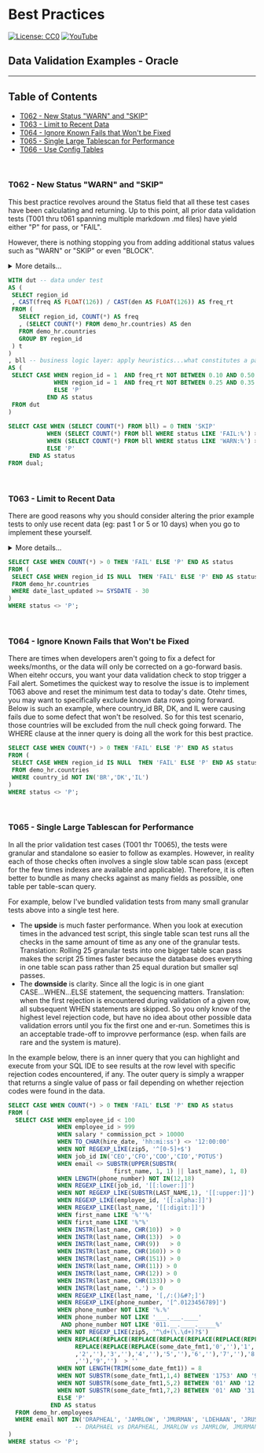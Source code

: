 # Best Practices
[![License: CC0](https://img.shields.io/badge/License-CC0-red)](LICENSE "Creative Commons Zero License by DataResearchLabs (effectively = Public Domain")
[![YouTube](https://img.shields.io/badge/YouTube-DataResearchLabs-brightgreen)](http://www.DataResearchLabs.com)
## Data Validation Examples - Oracle

---

## Table of Contents
 - <a href="#t062">T062 - New Status "WARN" and "SKIP"</a>
 - <a href="#t063">T063 - Limit to Recent Data</a>
 - <a href="#t064">T064 - Ignore Known Fails that Won't be Fixed</a>
 - <a href="#t065">T065 - Single Large Tablescan for Performance</a>
 - <a href="#t066">T066 - Use Config Tables</a>
<br>


<a id="t062" class="anchor" href="#t062" aria-hidden="true"> </a>
### T062 - New Status "WARN" and "SKIP"
This best practice revolves around the Status field that all these test cases have been calculating and returning.  Up to this point, all prior data validation tests (T001 thru t061 spanning multiple markdown .md files) have yield either "P" for pass, or "FAIL".

However, there is nothing stopping you from adding additional status values such as "WARN" or "SKIP" or even "BLOCK".

<details><summary>More details...</summary>

* In the SQL below, the first subquery (CTE) is titled "dut", short for data under test.  This simply calculates the frequency with which region_id = 1 occurs.
* The second subquery (CTE) is titles "bll", short for business logic layer.  This is where the magic happens.  Because CASE...WHEN logic is sequential, it is important that the highest severity checks are done first.  In this case, we check for the frequency being a FAIL because it is outside of the wide range 10% to 50%.  However, we come right back in the following WHEN statement and set the status to WARN if the frequency observed is outside of the narrower (than FAIL) range of 25% to 35%.  So as coded, a WARN is issue when the actual frequency is between 10% to 25% or 35% to 50%.  A frequency between 25% to 35% = Pass.  A frequency below 10% or above 50% = Fail.
* The third subquery simply parses the results to a single cell value of P, FAIL,or WARN.  
* HOWEVER, notice that the lowest query sets the status field value = 'SKIP' if the table is completely empty...we would not want to test data that does not exist.  Sometimes a value of "BLOCK" might be more appropriate than "SKIP" depending on your situation.  Regardless, it is often nice to wire in these pre-condition checks to head off false-negatives (FAILs).
</details>
	
 ```sql
WITH dut -- data under test
AS (
  SELECT region_id
  , CAST(freq AS FLOAT(126)) / CAST(den AS FLOAT(126)) AS freq_rt
  FROM (
    SELECT region_id, COUNT(*) AS freq
    , (SELECT COUNT(*) FROM demo_hr.countries) AS den
    FROM demo_hr.countries
    GROUP BY region_id
  ) t
)
, bll -- business logic layer: apply heuristics...what constitutes a pass or a fail?
AS (
  SELECT CASE WHEN region_id = 1  AND freq_rt NOT BETWEEN 0.10 AND 0.50 then 'FAIL: Frequency occurrence of region_id=1 is FAR outside threshold|exp=0.28 thru 0.36|act=' || CAST(freq_rt AS VARCHAR2(8))
              WHEN region_id = 1  AND freq_rt NOT BETWEEN 0.25 AND 0.35 then 'WARN: Frequency occurrence of region_id=1 is outside threshold|exp=0.20 thru 0.28|act=' || CAST(freq_rt AS VARCHAR2(8))
              ELSE 'P'
    	    END AS status
  FROM dut
)
	
SELECT CASE WHEN (SELECT COUNT(*) FROM bll) = 0 THEN 'SKIP'
            WHEN (SELECT COUNT(*) FROM bll WHERE status LIKE 'FAIL:%') > 0 THEN 'FAIL'
            WHEN (SELECT COUNT(*) FROM bll WHERE status LIKE 'WARN:%') > 0 THEN 'WARN'
            ELSE 'P'
       END AS status
FROM dual; 
```
<br>


<a id="t063" class="anchor" href="#t063" aria-hidden="true"> </a>
### T063 - Limit to Recent Data
There are good reasons why you should consider altering the prior example tests to only use recent data (eg: past 1 or 5 or 10 days) when you go to implement these yourself.  

<details><summary>More details...</summary>
	
Three important reasons are:
1. **Performance** - if the test can filter down to just a small recent subset of data and test just that rather than pulling the entire past 5 years, well that is 1,500+ times less data and should run much faster (depending on underlyng table size, indexes, physical location, etc.)
2. **Sensitivity** - If you are running say a null rate check, or a value frequency check...obviously it will take many days of bad data for a defect to begin to impact the rate enough to eventually trigger an alert.  Much better in those scenarios to average rates across one or no more than 5 days and set the threhold to trigger off of that.
3.  **Garabage Decay** - This is an artifiact of the imperfect world we live in.  There are times when I'd setup an alert to fire daily and notify the appropriate people to correct it, but other higher priorities kept them from geting to it for 2 or 3 days.  I didn't want that alarm firing over and over again, causing me to look and confirm, "Oh year, known issue...they'll get to it".  Instead, I setup the alert to look only at the past 24 hours and scheduled it to run daily.  It only tested new data once and reported the error once. 

In the example below, the inner query is only checking for nulls against data that was last updated in the past 30 days. 

P.S. - To achieve maximum performance here, find an indexed field to filter on in your WHERE clause; you want to avoid an unnecessary table scan against a giant table.  So, if you are lucky and have an appropriate create or update date field that is indexed then you are golden.  However, if not, then maybe find a primary key that is a numeric integer that increments with every new row.  Worst case you could just take the MAX() - several thousand rows and test those...or you could cross reference a date somehow to that ID field (example lookup dates in a batch table to pick the minimum Batch_ID and filter on that as a surrogate for date time that is indexed and will run fast).

</details>
	
 ```sql
SELECT CASE WHEN COUNT(*) > 0 THEN 'FAIL' ELSE 'P' END AS status
FROM (
  SELECT CASE WHEN region_id IS NULL  THEN 'FAIL' ELSE 'P' END AS status
  FROM demo_hr.countries
  WHERE date_last_updated >= SYSDATE - 30 
)
WHERE status <> 'P';
```
<br>


<a id="t064" class="anchor" href="#t064" aria-hidden="true"> </a>
### T064 - Ignore Known Fails that Won't be Fixed
There are times when developers aren't going to fix a defect for weeks/months, or the data will only be corrected on a go-forward basis.  When eitehr occurs, you want your data validation check to stop trigger a Fail alert.  Sometimes the quickest way to resolve the issue is to implement T063 above and reset the minimum test data to today's date.  Otehr times, you may want to specifically exclude known data rows going forward.  Below is such an example, where country_id BR, DK, and IL were causing fails due to some defect that won't be resolved.  So for this test scenario, those countries will be excluded from the null check going forward.  The WHERE clause at the inner query is doing all the work for this best practice.

 ```sql
SELECT CASE WHEN COUNT(*) > 0 THEN 'FAIL' ELSE 'P' END AS status
FROM (
  SELECT CASE WHEN region_id IS NULL  THEN 'FAIL' ELSE 'P' END AS status
  FROM demo_hr.countries
  WHERE country_id NOT IN('BR','DK','IL') 
)
WHERE status <> 'P';
```
<br>


<a id="t065" class="anchor" href="#t065" aria-hidden="true"> </a>
### T065 - Single Large Tablescan for Performance
In all the prior validation test cases (T001 thr T0065), the tests were granular and standalone so easier to follow as examples.  However, in reality each of those checks often involves a single slow table scan pass (except for the few times indexes are available and applicable).  Therefore, it is often better to bundle as many checks against as many fields as possible, one table per table-scan query.

For example, below I've bundled validation tests from many small granular tests above into a single test here.  

* The **upside** is much faster performance.  When you look at execution times in the advanced test script, this single table scan test runs all the checks in the same amount of time as any one of the granular tests.  Translation: Rolling 25 granular tests into one bigger table scan pass makes the script 25 times faster because the database does everything in one table scan pass rather than 25 equal duration but smaller sql passes.
* The **downside** is clarity.  Since all the logic is in one giant CASE...WHEN...ELSE statement, the sequencing matters.  Translation: when the first rejection is encountered during validation of a given row, all subsequent WHEN statements are skipped.  So you only know of the highest level rejection code, but have no idea about other possible data validation errors until you fix the first one and er-run.  Sometimes this is an acceptable trade-off to improvve performance (esp. when fails are rare and the system is mature).

In the example below, there is an inner query that you can highlight and execute from your SQL IDE to see results at the row level with specific rejection codes encountered, if any.  The outer query is simply a wrapper that returns a single value of pass or fail depending on whether rejection codes were found in the data.

```sql
SELECT CASE WHEN COUNT(*) > 0 THEN 'FAIL' ELSE 'P' END AS status
FROM (
  SELECT CASE WHEN employee_id < 100                                        THEN 'REJ-01: Field employee_id > 99|exp>99|act=' || CAST(employee_id AS VARCHAR2(10))
              WHEN employee_id > 999                                        THEN 'REJ-02: Field employee_id < 1000|exp<1000|act=' || CAST(employee_id AS VARCHAR2(10))
              WHEN salary * commission_pct > 10000                          THEN 'REJ-03: Fields salary x commission_pct <= $10,000|exp<10,000|act=' || CAST(salary * commission_pct AS VARCHAR2(15))
              WHEN TO_CHAR(hire_date, 'hh:mi:ss') <> '12:00:00'             THEN 'REJ-04: Field hire_date cannot have a time part|exp=12:00:00|act=' || TO_CHAR(hire_date, 'hh:nn:ss')
              WHEN NOT REGEXP_LIKE(zip5, '^[0-5]+$')                        THEN 'REJ-05: Field zip5 failed RegExpression check|exp=Like"^[0-5]+$"|act=' || zip5 
              WHEN job_id IN('CEO','CFO','COO','CIO','POTUS')               THEN 'REJ-06: Verify job_id not in domain list of excluded values|exp<>1of5|act=' || job_id
              WHEN email <> SUBSTR(UPPER(SUBSTR(
                              first_name, 1, 1) || last_name), 1, 8)        THEN 'REJ-07: Field email <> first char of first_name + last_name|exp=' || SUBSTR(UPPER(SUBSTR(first_name, 1, 1) || last_name), 1, 8) || '|act=' || email
              WHEN LENGTH(phone_number) NOT IN(12,18)                       THEN 'REJ-08: Field phone_number length is allowed|exp=12,18|act=' || LENGTH(phone_number)
              WHEN REGEXP_LIKE(job_id, '[[:lower:]]')                       THEN 'REJ-09: Field job_id does not contain lower case characters|exp=ucase|act=' || EMAIL
              WHEN NOT REGEXP_LIKE(SUBSTR(LAST_NAME,1), '[[:upper:]]')      THEN 'REJ-10: Field last_name after first char is all lower case|exp=lcase|act=' || LAST_NAME 
              WHEN REGEXP_LIKE(employee_id, '[[:alpha:]]')                  THEN 'REJ-11: Field employee_id does not contain alpha characters|exp=no-alphas|act=' || EMPLOYEE_ID
              WHEN REGEXP_LIKE(last_name, '[[:digit:]]')                    THEN 'REJ-12: Field last_name does not contain numeric digits|exp=no-digits|act=' || LAST_NAME 
              WHEN first_name LIKE '%''%'                                   THEN 'REJ-13: Field first_name does not contain single quote characters|exp=none|act=' || first_name
              WHEN first_name LIKE '%"%'                                    THEN 'REJ-14: Field first_name does not contain quotation characters|exp=none|act=' || first_name
              WHEN INSTR(last_name, CHR(10))  > 0                           THEN 'REJ-15: Field last_name has a Line Feed (CHR-10)|exp=none|act=at position ' || CAST(INSTR(last_name, CHR(10)) AS VARCHAR2(4))
              WHEN INSTR(last_name, CHR(13))  > 0                           THEN 'REJ-16: Field last_name has a Carriage Return (CHR-13)|exp=none|act=at position ' || CAST(INSTR(last_name, CHR(13)) AS VARCHAR2(4))
              WHEN INSTR(last_name, CHR(9))   > 0                           THEN 'REJ-17: Field last_name has a Tab (CHR-9)|exp=none|act=at position ' || CAST(INSTR(last_name, CHR(9)) AS VARCHAR2(4))
              WHEN INSTR(last_name, CHR(160)) > 0                           THEN 'REJ-18: Field last_name has a Non-Breaking-Space (CHR-160)|exp=none|act=at position ' || CAST(INSTR(last_name, CHR(160)) AS VARCHAR2(4))
              WHEN INSTR(last_name, CHR(151)) > 0                           THEN 'REJ-19: Field last_name has a Non-Breaking-Space (CHR-151)|exp=none|act=at position ' || CAST(INSTR(last_name, CHR(151)) AS VARCHAR2(4))
              WHEN INSTR(last_name, CHR(11)) > 0                            THEN 'REJ-20: Field last_name has a Vertical Tab (CHR-11)|exp=none|act=at position ' || CAST(INSTR(last_name, CHR(11)) AS VARCHAR2(4))
              WHEN INSTR(last_name, CHR(12)) > 0                            THEN 'REJ-21: Field last_name has a Form Feed (CHR-12)|exp=none|act=at position ' || CAST(INSTR(last_name, CHR(12)) AS VARCHAR2(4))
              WHEN INSTR(last_name, CHR(133)) > 0                           THEN 'REJ-22: Field last_name has a Next Line (CHR-133)|exp=none|act=at position ' || CAST(INSTR(last_name, CHR(133)) AS VARCHAR2(4))
              WHEN INSTR(last_name, '.') > 0                                THEN 'REJ-23: Field last_name has a period|exp=none|act=at position ' || CAST(INSTR(last_name, '.') AS VARCHAR2(4))
              WHEN REGEXP_LIKE(last_name, '[,/:()&#?;]')                    THEN 'REJ-24: Field last_name has a ",/:()&#?;" characters|exp=none|act=' || last_name 
              WHEN REGEXP_LIKE(phone_number, '[^.0123456789]')              THEN 'REJ-25: Field phone_number can only have characters ".012345789"|exp=onlyAlloweChars|act=' || phone_number 
              WHEN phone_number NOT LIKE '%.%'                              THEN 'REJ-26: Verify phone_number contains a ''.''|exp=contains-.|act=' || phone_number
              WHEN phone_number NOT LIKE '___.___.____' 
               AND phone_number NOT LIKE '011.__.____._____%'               THEN 'REJ-27: Verify phone_number like pattern "___.___.____" or "011.__.____._____"|exp=yes|act=' || phone_number
              WHEN NOT REGEXP_LIKE(zip5, '^\d+(\.\d+)?$')                   THEN 'REJ-28: Field zip9 will not convert to a number|exp=converts to number|act=' || zip5 
              WHEN REPLACE(REPLACE(REPLACE(REPLACE(REPLACE(REPLACE(REPLACE(
    	           REPLACE(REPLACE(REPLACE(some_date_fmt1,'0',''),'1','')
    	           ,'2',''),'3',''),'4',''),'5',''),'6',''),'7',''),'8'
    	           ,''),'9','')  > ''                                       THEN 'REJ-29: Unexpected chars exist (numeric 0-9 only)|exp=Fmt="yyyymmdd"|act=' || some_date_fmt1
              WHEN NOT LENGTH(TRIM(some_date_fmt1)) = 8                     THEN 'REJ-30: Must be 8 Chars|exp=Fmt="yyyymmdd"|act=' || some_date_fmt1
              WHEN NOT SUBSTR(some_date_fmt1,1,4) BETWEEN '1753' AND '9999' THEN 'REJ-31: Year Not Btw 1753-9999|exp=Fmt="yyyymmdd"|act=' || some_date_fmt1
              WHEN NOT SUBSTR(some_date_fmt1,5,2) BETWEEN '01' AND '12'     THEN 'REJ-32: Month Not Btw 01-12|exp=Fmt="yyyymmdd"|act=' || some_date_fmt1
              WHEN NOT SUBSTR(some_date_fmt1,7,2) BETWEEN '01' AND '31'     THEN 'REJ-33: Day Not Btw 01-31|exp=Fmt="yyyymmdd"|act=' || some_date_fmt1
              ELSE 'P'
    	    END AS status
  FROM demo_hr.employees
  WHERE email NOT IN('DRAPHEAL', 'JAMRLOW', 'JMURMAN', 'LDEHAAN', 'JRUSSEL', 'TJOLSON')  
                   -- DRAPHAEL vs DRAPHEAL, JMARLOW vs JAMRLOW, JMURMAN vs JURMAN, LDE HAAN VS LDEHAAN, JRUSSELL vs JRUSSEL, TOLSON vs TJOLSON)
)
WHERE status <> 'P';
```
<br>


